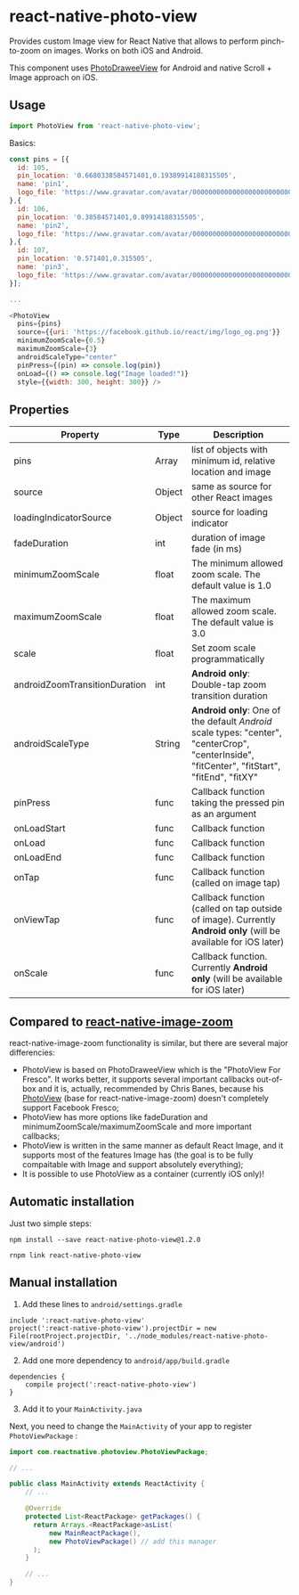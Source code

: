 # react-native-photo-view

Provides custom Image view for React Native that allows to perform
pinch-to-zoom on images. Works on both iOS and Android.

This component uses [PhotoDraweeView](https://github.com/ongakuer/PhotoDraweeView) for Android and native
Scroll + Image approach on iOS.

## Usage

```javascript
import PhotoView from 'react-native-photo-view';
```

Basics:
```javascript
const pins = [{
  id: 105,
  pin_location: '0.6680338584571401,0.19389914188315505',
  name: 'pin1',
  logo_file: 'https://www.gravatar.com/avatar/00000000000000000000000000000000?d=wavatar&f=y',
},{
  id: 106,
  pin_location: '0.38584571401,0.89914188315505',
  name: 'pin2',
  logo_file: 'https://www.gravatar.com/avatar/00000000000000000000000000000000?d=retro&f=y',
},{
  id: 107,
  pin_location: '0.571401,0.315505',
  name: 'pin3',
  logo_file: 'https://www.gravatar.com/avatar/00000000000000000000000000000000?d=monsterid&f=y',
}];

...

<PhotoView
  pins={pins}
  source={{uri: 'https://facebook.github.io/react/img/logo_og.png'}}
  minimumZoomScale={0.5}
  maximumZoomScale={3}
  androidScaleType="center"
  pinPress={(pin) => console.log(pin)}
  onLoad={() => console.log("Image loaded!")}
  style={{width: 300, height: 300}} />
```

## Properties

| Property | Type | Description |
|-----------------|----------|--------------------------------------------------------------|
| pins | Array | list of objects with minimum id, relative location and image  |
| source | Object | same as source for other React images |
| loadingIndicatorSource | Object | source for loading indicator |
| fadeDuration | int | duration of image fade (in ms) |
| minimumZoomScale | float | The minimum allowed zoom scale. The default value is 1.0 |
| maximumZoomScale | float | The maximum allowed zoom scale. The default value is 3.0 |
| scale | float | Set zoom scale programmatically |
androidZoomTransitionDuration | int | **Android only**: Double-tap zoom transition duration |
| androidScaleType | String | **Android only**: One of the default *Android* scale types: "center", "centerCrop", "centerInside", "fitCenter", "fitStart", "fitEnd", "fitXY" |
| pinPress | func | Callback function taking the pressed pin as an argument |
| onLoadStart | func | Callback function |
| onLoad | func | Callback function |
| onLoadEnd | func | Callback function |
| onTap | func | Callback function (called on image tap) |
| onViewTap | func | Callback function (called on tap outside of image). Currently **Android only** (will be available for iOS later) |
| onScale | func | Callback function. Currently **Android only** (will be available for iOS later) |

## Compared to [react-native-image-zoom](https://github.com/Anthonyzou/react-native-image-zoom)

react-native-image-zoom functionality is similar, but there are several major differencies:

* PhotoView is based on PhotoDraweeView which is the "PhotoView For Fresco". It works better, it supports several
important callbacks out-of-box and it is, actually, recommended by Chris Banes, because his
[PhotoView](https://github.com/chrisbanes/PhotoView) (base for react-native-image-zoom) doesn't completely
support Facebook Fresco;
* PhotoView has more options like fadeDuration and minimumZoomScale/maximumZoomScale and more important callbacks;
* PhotoView is written in the same manner as default React Image, and it supports most of the
features Image has (the goal is to be fully compaitable with Image and support absolutely everything);
* It is possible to use PhotoView as a container (currently iOS only)!

## Automatic installation

Just two simple steps:
```
npm install --save react-native-photo-view@1.2.0
```
```
rnpm link react-native-photo-view
```

## Manual installation

1. Add these lines to `android/settings.gradle`
```
include ':react-native-photo-view'
project(':react-native-photo-view').projectDir = new File(rootProject.projectDir, '../node_modules/react-native-photo-view/android')
```

2. Add one more dependency to `android/app/build.gradle`
```
dependencies {
    compile project(':react-native-photo-view')
}
```

3. Add it to your `MainActivity.java`

Next, you need to change the `MainActivity` of your app to register `PhotoViewPackage` :
```java
import com.reactnative.photoview.PhotoViewPackage;

// ...

public class MainActivity extends ReactActivity {
    // ...

    @Override
    protected List<ReactPackage> getPackages() {
      return Arrays.<ReactPackage>asList(
          new MainReactPackage(),
          new PhotoViewPackage() // add this manager
      );
    }

    // ...
}
```
